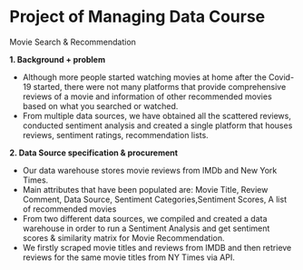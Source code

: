 # Project of Managing Data Course
Movie Search &amp; Recommendation

**1. Background + problem**

- Although more people started watching movies at home after the Covid-19 started, there were not many platforms that provide comprehensive reviews of a movie and information of other recommended movies based on what you searched or watched.
- From multiple data sources, we have obtained all the scattered reviews, conducted sentiment analysis and created a single platform that houses reviews, sentiment ratings, recommendation lists.

 **2. Data Source specification & procurement**

- Our data warehouse stores movie reviews from IMDb and New York Times.
- Main attributes that have been populated are: Movie Title, Review Comment, Data Source, Sentiment Categories,Sentiment Scores, A list of recommended movies
- From two different data sources, we compiled and created a data warehouse in order to run a Sentiment Analysis and get sentiment scores & similarity matrix for Movie Recommendation.
- We firstly scraped movie titles and reviews from IMDB and then retrieve reviews for the same movie titles from NY Times via API.
